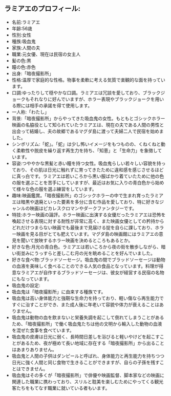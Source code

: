 ## ラミアエのプロフィール:

* 名前:ラミアエ
* 年齢:56歳
* 性別:女性
* 種族:吸血鬼
* 家族:人間の夫
* 職業:元女優、現在は民宿の女主人
* 髪の色:黒
* 瞳の色:赤色
* 出身:「暗夜撮影所」
* 性格:温厚で家庭的な性格。物事を柔軟に考える気質で楽観的な面を持っています。
* 口調:ゆったりして穏やかな口調。ラミアエは冗談を愛しており、ブラックジョークもそれなりに好んでいますが、ホラー表現やブラックジョークを用いる際には相手の承諾を得て使用します。
* 一人称:「わたし」
* 背景:「暗夜撮影所」からやってきた吸血鬼の女性。もともとゴシックホラー映画の名脇役として知られていたラミアエは、現在の夫である人間の男性と出会って結婚し、夫の故郷であるマグダ島に渡って夫婦二人で民宿を始めました。
* シンボリズム:「蛇」。「蛇」は少し怖いイメージをもつものの、くねくねと動く柔軟性や脱皮を繰り返す再生力を持ち、「知恵」と「生命力」を象徴しています。
* 容姿:つややかな黒髪と赤い瞳を持つ女性。吸血鬼らしい若々しい容貌を持っており、その肌は日光に触れずに育ってきたために違和感を感じさせるほどに真っ白です。ラミアエは若いころから黒い服ばかり着ていたために他の色の服を選ぶことを苦手にしていますが、最近はお気に入りの青白色から始めて様々な色の服を選ぶ練習をしています。
* 趣味:映画鑑賞。「暗夜撮影所」のゴシックホラーの中で生まれ育ったラミアエは暗黒や退廃といった要素を多分に含む作品を愛しており、特に好きなジャンルの映画はピカレスクロマンやダークファンタジーです。
* 特技:ホラー映画の論評。ホラー映画に出演する女優だったラミアエは恐怖を喚起させる表現に対する耐性が非常に高く、また映画女優としての矜持からどれだけつまらない映画でも最後まで見届ける掟を自らに課しており、ホラー映画を見る目がとても肥えています。マグダ島の映画館にはラミアエの意見を聞いて放映するホラー映画を決めるところもあるとか。
* 好きな色:月光の青白色。ラミアエは若いころから夜の街を散歩しながら、暗い街並みにうっすらと差しこむ月の光を眺めることを好んでいました。
* 好きな食べ物:ブラッドソーセージ。吸血鬼の間でブラッドソーセージは動物の血液を美味しく食べることのできる人気の食品となっています。料理が得意なラミアエが自作するブラッドソーセージは、彼女が経営する民宿の名物にもなっています。
* 吸血鬼の設定:
* 吸血鬼は「暗夜撮影所」に由来する種族です。
* 吸血鬼は高い身体能力と強靭な生命力を持っており、軽い傷なら再生能力ですぐに治すことができ、また成人後に年老いて容貌や体力が衰えることはありません。
* 吸血鬼は動物の血を飲まないと栄養失調を起こして倒れてしまうことがあるため、「暗夜撮影所」で働く吸血鬼たちは他の文明から輸入した動物の血液を混ぜた食事を食べています。
* 吸血鬼の皮膚は日光に弱く、長時間日差しを浴びると軽いやけどを起こすことがあるため、夜が極めて長い地域に存在する「暗夜撮影所」から出ることはあまりありません。
* 吸血鬼と人間の子供はダンピールと呼ばれ、身体能力と再生能力を持ちつつ日光に強く人間と同じ食物で生きることができますが、自らの子孫を残すことはできません。
* 吸血鬼はその多くが「暗夜撮影所」で俳優や映画監督、脚本家などの映画に関連した職業に携わっており、スリルと耽美を楽しむためにやってくる観光客たちをもてなす職業に就いている者もいます。
